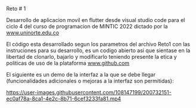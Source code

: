 Reto # 1

Desarrollo de aplicacion movil en flutter desde visual studio code para el ciclo 4 del curso de programacion de MINTIC 2022 dictado por la www.uninorte.edu.co 

El código esta desarrollado segun los parametros del archivo Reto1 con las instruciones para su desarrollo, es un codigo abierto asi que sientase en la libertad de clonarlo, bajarlo y modificarlo teniendo presente la etica y politicas de uso de la plataforma www.github.com

El siguiente es un demo de la interfaz a la que se debe llegar (funcionalidades adicionales o mejoras a la interfaz son permitidas):



https://user-images.githubusercontent.com/108147199/200732151-ec0af78a-8ca1-4e2c-8b71-6cef3233fa81.mp4

